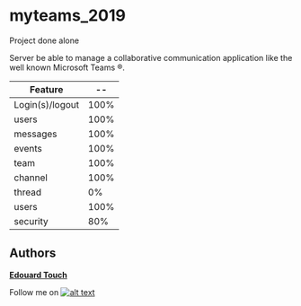 # myteams_2019

Project done alone

Server be able to manage a collaborative communication application like the well known Microsoft Teams ®.


| Feature | -- |
| --- | --- |
| Login(s)/logout | 100% |
| users | 100% |
| messages | 100% |
| events | 100% |
| team | 100% |
| channel | 100% |
| thread | 0% |
| users | 100% |
| security | 80% |

## Authors
 **[Edouard Touch](https://github.com/Eydou)**

[6.1]: http://i.imgur.com/0o48UoR.png (Follow me !)

[1]: https://github.com/Eydou

Follow me on [![alt text][6.1]][1]
